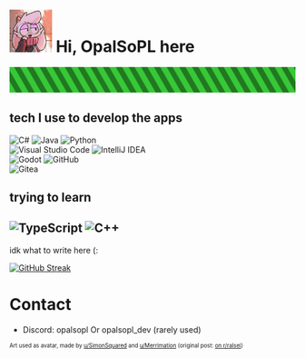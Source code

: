 # <img src="/assets/avatar.jpg" height="75" alt="avatar"></img> Hi, OpalSoPL here<br>
<img src="/assets/baner.svg" alt="section baner"></img>
## tech I use to develop the apps

![C#](https://img.shields.io/badge/c%23-%23239120.svg?style=for-the-badge&logo=csharp&logoColor=white)
![Java](https://img.shields.io/badge/java-%23ED8B00.svg?style=for-the-badge&logo=openjdk&logoColor=white)
![Python](https://img.shields.io/badge/python-3670A0?style=for-the-badge&logo=python&logoColor=ffdd54)<br>
![Visual Studio Code](https://img.shields.io/badge/Visual%20Studio%20Code-0078d7.svg?style=for-the-badge&logo=visual-studio-code&logoColor=white)
![IntelliJ IDEA](https://img.shields.io/badge/IntelliJIDEA-000000.svg?style=for-the-badge&logo=intellij-idea&logoColor=white)<br>
![Godot](https://img.shields.io/badge/Godot-478CBF?style=for-the-badge&logo=GodotEngine&logoColor=white)
![GitHub](https://img.shields.io/badge/github-%23121011.svg?style=for-the-badge&logo=github&logoColor=white)<br>
![Gitea](https://img.shields.io/badge/Gitea-34495E?style=for-the-badge&logo=gitea&logoColor=5D9425)

## trying to learn

![TypeScript](https://img.shields.io/badge/typescript-%23007ACC.svg?style=for-the-badge&logo=typescript&logoColor=white)
![C++](https://img.shields.io/badge/c++-%2300599C.svg?style=for-the-badge&logo=c%2B%2B&logoColor=white)
---

idk what to write here (:

[![GitHub Streak](https://streak-stats.demolab.com?user=opalsopl&theme=merko&hide_border=true)](https://git.io/streak-stats)

# Contact
- Discord: opalsopl Or opalsopl_dev (rarely used)


<sup><sup>Art used as avatar, made by [u/SimonSquared](https://www.reddit.com/user/SimonSquared/) and [u/Merrimation](https://www.reddit.com/user/Merrimation/) (original post: [on r/ralsei](https://www.reddit.com/r/ralsei/comments/1682csd/ralsei_art_collab_with_merritz/))</sup></sup>


